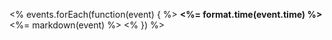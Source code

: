 <% events.forEach(function(event) { %>
**<%= format.time(event.time) %>** <%= markdown(event) %>
<% }) %>